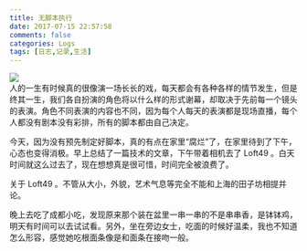 ```yaml
---
title: 无脚本执行
date: 2017-07-15 22:57:58
comments: false
categories: Logs
tags: [日志,记录,生活]
---
```

![](http://wx3.sinaimg.cn/mw690/ad108d28gy1fhdpovkvvkj20rs0d9k4m.jpg)  
人的一生有时候真的很像演一场长长的戏，每天都会有各种各样的情节发生，但是终其一生，我们各自扮演的角色将以什么样的形式谢幕，却取决于先前每一个镜头的表演。角色不同表演的内容也不同，因为每个人每天的表演都是现场直播，每个人都没有剧本没有彩排，所有的脚本都由自己决定。  

今天，因为没有预先制定好脚本，真的有点在家里“腐烂”了，在家里待到了下午，心态也变得消极。早上总结了一篇技术的文章，下午带着相机去了 Loft49 。白天时间就这么过去了，现在想想真是很可惜，时间完全被浪费了。  

关于 Loft49 。不管从大小，外貌，艺术气息等完全不能和上海的田子坊相提并论。  

晚上去吃了成都小吃，发现原来那个装在盆里一串一串的不是串串香，是钵钵鸡，明天有时间可以去试试看。另外，坐在旁边女士，吃面的时候好温柔，我也不知道怎么形容，感觉她吃根面条像是和面条在接吻一般。